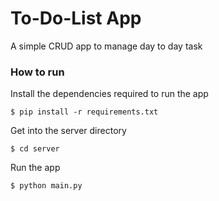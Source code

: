 # To-Do-List App
A simple CRUD app to manage day to day task

### How to run
Install the dependencies required to run the app
```
$ pip install -r requirements.txt
```

Get into the server directory
```
$ cd server
```

Run the app
```
$ python main.py
```
